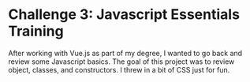<h1>Challenge 3: Javascript Essentials Training</h1>
<p1>After working with Vue.js as part of my degree, I wanted to go back and review some Javascript basics. The goal of this project was to review object, classes, and constructors.  I threw in a bit of CSS just for fun.</p1>
